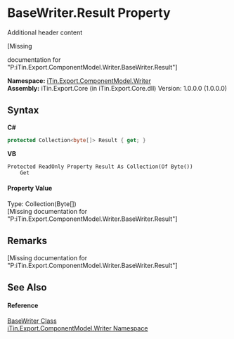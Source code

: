 # BaseWriter.Result Property 
Additional header content 

\[Missing <summary> documentation for "P:iTin.Export.ComponentModel.Writer.BaseWriter.Result"\]

**Namespace:**&nbsp;<a href="37973b78-6b66-1218-9d7d-14680ab2aeda">iTin.Export.ComponentModel.Writer</a><br />**Assembly:**&nbsp;iTin.Export.Core (in iTin.Export.Core.dll) Version: 1.0.0.0 (1.0.0.0)

## Syntax

**C#**<br />
``` C#
protected Collection<byte[]> Result { get; }
```

**VB**<br />
``` VB
Protected ReadOnly Property Result As Collection(Of Byte())
	Get
```


#### Property Value
Type: Collection(Byte[])<br />\[Missing <value> documentation for "P:iTin.Export.ComponentModel.Writer.BaseWriter.Result"\]

## Remarks
\[Missing <remarks> documentation for "P:iTin.Export.ComponentModel.Writer.BaseWriter.Result"\]

## See Also


#### Reference
<a href="622c2a74-37fd-6371-50a4-4fb71f92c4b0">BaseWriter Class</a><br /><a href="37973b78-6b66-1218-9d7d-14680ab2aeda">iTin.Export.ComponentModel.Writer Namespace</a><br />